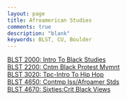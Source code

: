 ```yaml
---
layout: page
title: Afroamerican Studies
comments: true
description: "blank"
keywords: BLST, CU, Boulder
---
```

<body>
<div><a href="../../courses/BLST-2000">BLST 2000: Intro To Black Studies</a></div>
<div><a href="../../courses/BLST-2200">BLST 2200: Cntm Black Protest Mvmnt</a></div>
<div><a href="../../courses/BLST-3020">BLST 3020: Tpc-Intro To Hip Hop</a></div>
<div><a href="../../courses/BLST-4650">BLST 4650: Contmp Iss/Afroamer Stds</a></div>
<div><a href="../../courses/BLST-4670">BLST 4670: Sixties:Crit Black Views</a></div>
</body>